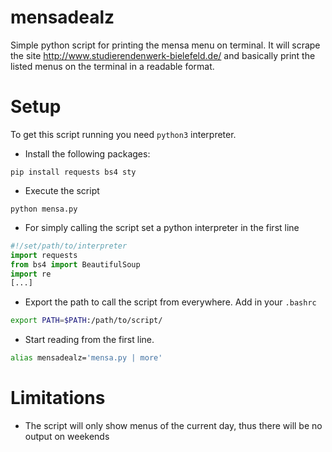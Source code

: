 # mensadealz
Simple python script for printing the mensa menu on terminal.
It will scrape the site http://www.studierendenwerk-bielefeld.de/ and basically print
the listed menus on the terminal in a readable format.

# Setup
To get this script running you need ```python3``` interpreter.

* Install the following packages:
```
pip install requests bs4 sty
```
 * Execute the script
 ```
python mensa.py
 ```
* For simply calling the script set a python interpreter in the first line
```python
#!/set/path/to/interpreter
import requests
from bs4 import BeautifulSoup
import re
[...]
```
* Export the path to call the script from everywhere. Add in your ```.bashrc```
```bash
export PATH=$PATH:/path/to/script/
```
* Start reading from the first line.
```bash
alias mensadealz='mensa.py | more'
```

# Limitations
* The script will only show menus of the current day, thus there will be no output on weekends